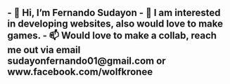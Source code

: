 <h2>
- 👋 Hi, I’m Fernando Sudayon
- 👀 I am interested in developing websites, also would love to make games.
- 📫 Would love to make a collab, reach me out via email sudayonfernando01@gmail.com or www.facebook.com/wolfkronee
</h2>
<!---
MrSudayon/MrSudayon is a ✨ special ✨ repository because its `README.md` (this file) appears on your GitHub profile.
You can click the Preview link to take a look at your changes.
--->
